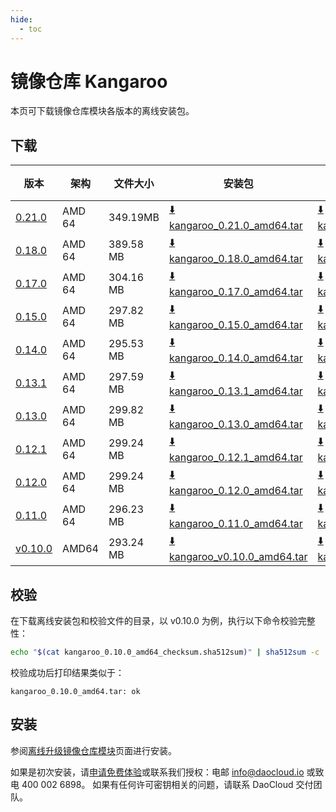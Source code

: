```yaml
---
hide:
  - toc
---
```


# 镜像仓库 Kangaroo

本页可下载镜像仓库模块各版本的离线安装包。

## 下载

| 版本 | 架构 | 文件大小 | 安装包 |  校验文件 | 更新日期 |
|----- | --- | ------ | ------ | ------- | ------- |
| [0.21.0](../../kangaroo/intro/release-notes.md) | AMD 64 | 349.19MB | [:arrow_down: kangaroo_0.21.0_amd64.tar](https://qiniu-download-public.daocloud.io/DaoCloud_Enterprise/kangaroo_0.21.0_amd64.tar) | [:arrow_down: kangaroo_0.21.0_amd64_checksum.sha512sum](https://qiniu-download-public.daocloud.io/DaoCloud_Enterprise/kangaroo_0.21.0_amd64_checksum.sha512sum) | 2024-08-29 |
| [0.18.0](../../kangaroo/intro/release-notes.md) | AMD 64 | 389.58 MB | [:arrow_down: kangaroo_0.18.0_amd64.tar](https://qiniu-download-public.daocloud.io/DaoCloud_Enterprise/kangaroo_0.18.0_amd64.tar) | [:arrow_down: kangaroo_0.18.0_amd64_checksum.sha512sum](https://qiniu-download-public.daocloud.io/DaoCloud_Enterprise/kangaroo_0.18.0_amd64_checksum.sha512sum) | 2024-05-29 |
| [0.17.0](../../kangaroo/intro/release-notes.md) | AMD 64 | 304.16 MB | [:arrow_down: kangaroo_0.17.0_amd64.tar](https://qiniu-download-public.daocloud.io/DaoCloud_Enterprise/kangaroo_0.17.0_amd64.tar) | [:arrow_down: kangaroo_0.17.0_amd64_checksum.sha512sum](https://qiniu-download-public.daocloud.io/DaoCloud_Enterprise/kangaroo_0.17.0_amd64_checksum.sha512sum) | 2024-04-26 |
| [0.15.0](../../kangaroo/intro/release-notes.md) | AMD 64 | 297.82 MB | [:arrow_down: kangaroo_0.15.0_amd64.tar](https://qiniu-download-public.daocloud.io/DaoCloud_Enterprise/kangaroo_0.15.0_amd64.tar) | [:arrow_down: kangaroo_0.15.0_amd64_checksum.sha512sum](https://qiniu-download-public.daocloud.io/DaoCloud_Enterprise/kangaroo_0.15.0_amd64_checksum.sha512sum) | 2024-01-29 |
| [0.14.0](../../kangaroo/intro/release-notes.md) | AMD 64 | 295.53 MB | [:arrow_down: kangaroo_0.14.0_amd64.tar](https://qiniu-download-public.daocloud.io/DaoCloud_Enterprise/kangaroo_0.14.0_amd64.tar) | [:arrow_down: kangaroo_0.14.0_amd64_checksum.sha512sum](https://qiniu-download-public.daocloud.io/DaoCloud_Enterprise/kangaroo_0.14.0_amd64_checksum.sha512sum) | 2023-12-29 |
| [0.13.1](../../kangaroo/intro/release-notes.md) | AMD 64 | 297.59 MB | [:arrow_down: kangaroo_0.13.1_amd64.tar](https://qiniu-download-public.daocloud.io/DaoCloud_Enterprise/kangaroo_0.13.1_amd64.tar) | [:arrow_down: kangaroo_0.13.1_amd64_checksum.sha512sum](https://qiniu-download-public.daocloud.io/DaoCloud_Enterprise/kangaroo_0.13.1_amd64_checksum.sha512sum) | 2023-12-01 |
| [0.13.0](../../kangaroo/intro/release-notes.md) | AMD 64 | 299.82 MB | [:arrow_down: kangaroo_0.13.0_amd64.tar](https://qiniu-download-public.daocloud.io/DaoCloud_Enterprise/kangaroo_0.13.0_amd64.tar) | [:arrow_down: kangaroo_0.13.0_amd64_checksum.sha512sum](https://qiniu-download-public.daocloud.io/DaoCloud_Enterprise/kangaroo_0.13.0_amd64_checksum.sha512sum) | 2023-11-28 |
| [0.12.1](../../kangaroo/intro/release-notes.md) | AMD 64 | 299.24 MB | [:arrow_down: kangaroo_0.12.1_amd64.tar](https://qiniu-download-public.daocloud.io/DaoCloud_Enterprise/kangaroo_0.12.1_amd64.tar) | [:arrow_down: kangaroo_0.12.1_amd64_checksum.sha512sum](https://qiniu-download-public.daocloud.io/DaoCloud_Enterprise/kangaroo_0.12.1_amd64_checksum.sha512sum) | 2023-11-03 |
| [0.12.0](../../kangaroo/intro/release-notes.md) | AMD 64 | 299.24 MB | [:arrow_down: kangaroo_0.12.0_amd64.tar](https://qiniu-download-public.daocloud.io/DaoCloud_Enterprise/kangaroo_0.12.0_amd64.tar) | [:arrow_down: kangaroo_0.12.0_amd64_checksum.sha512sum](https://qiniu-download-public.daocloud.io/DaoCloud_Enterprise/kangaroo_0.12.0_amd64_checksum.sha512sum) | 2023-10-29 |
| [0.11.0](../../kangaroo/intro/release-notes.md) | AMD 64 | 296.23 MB | [:arrow_down: kangaroo_0.11.0_amd64.tar](https://qiniu-download-public.daocloud.io/DaoCloud_Enterprise/kangaroo_0.11.0_amd64.tar) | [:arrow_down: kangaroo_0.11.0_amd64_checksum.sha512sum](https://qiniu-download-public.daocloud.io/DaoCloud_Enterprise/kangaroo_0.11.0_amd64_checksum.sha512sum) | 2023-09-04 |
| [v0.10.0](../../kangaroo/intro/release-notes.md) | AMD64 | 293.24 MB | [:arrow_down: kangaroo_v0.10.0_amd64.tar](https://qiniu-download-public.daocloud.io/DaoCloud_Enterprise/kangaroo_0.10.0_amd64.tar) | [:arrow_down: kangaroo_0.10.0_amd64_checksum.sha512sum](https://qiniu-download-public.daocloud.io/DaoCloud_Enterprise/kangaroo_0.10.0_amd64_checksum.sha512sum) | 2023-8-22 |

## 校验

在下载离线安装包和校验文件的目录，以 v0.10.0 为例，执行以下命令校验完整性：

```sh
echo "$(cat kangaroo_0.10.0_amd64_checksum.sha512sum)" | sha512sum -c
```

校验成功后打印结果类似于：

```none
kangaroo_0.10.0_amd64.tar: ok
```

## 安装

参阅[离线升级镜像仓库模块](../../kangaroo/intro/upgrade.md)页面进行安装。

如果是初次安装，请[申请免费体验](../../dce/license0.md)或联系我们授权：电邮 info@daocloud.io 或致电 400 002 6898。
如果有任何许可密钥相关的问题，请联系 DaoCloud 交付团队。
